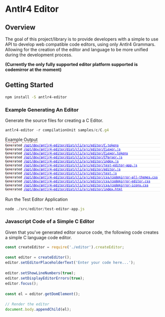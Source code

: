 # Antlr4 Editor

## Overview
The goal of this project/library is to provide developers with a simple to use API to develop
web compatible code editors, using only Antlr4 Grammars. Allowing for the creation of the editor and language
to be more unified during the development process. 

**(Currently the only fully supported editor platform supported is codemirror at the moment)**

## Getting Started
```bash
npm install -S antlr4-editor
```

### Example Generating An Editor

Generate the source files for creating a C Editor.
```javascript
antlr4-editor -r compilationUnit samples/c/C.g4
```
Example Output
![Output Example](./images/output.png)


Run the Test Editor Application
```javascript
node ./src/editor/test-editor-app.js
```


### Javascript Code of a Simple C Editor

Given that you've generated editor source code, the following code creates
a simple C language code editor.

```javascript
const createEditor = require('./editor').createEditor;

const editor = createEditor();
editor.setEditorPlaceholderText('Enter your code here...');

editor.setShowLineNumbers(true);
editor.setDisplayEditorErrors(true);
editor.focus();

const el = editor.getDomElement();

// Render the editor
document.body.appendChild(el);

```
